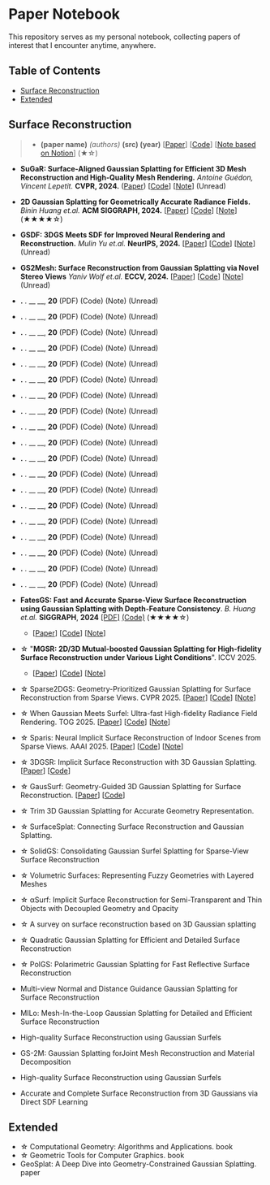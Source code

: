 # Paper Notebook

This repository serves as my personal notebook, collecting papers of interest that I encounter anytime, anywhere.

## Table of Contents

- [Surface Reconstruction](#Surface-Reconstruction)
- [Extended](#Extended)


## Surface Reconstruction
>- __(paper name)__ _(authors)_ __(src) (year)__ [[Paper]()] [[Code]()] [[Note based on Notion]()] (★☆)

- __SuGaR: Surface-Aligned Gaussian Splatting for Efficient 3D Mesh Reconstruction and High-Quality Mesh Rendering.__ _Antoine Guédon, Vincent Lepetit._ __CVPR, 2024.__ ([Paper](https://arxiv.org/pdf/2311.12775)) [[Code](https://github.com/Anttwo/SuGaR)] [[Note]()] (Unread)

- __2D Gaussian Splatting for Geometrically Accurate Radiance Fields.__ _Binin Huang et.al._  __ACM SIGGRAPH, 2024.__ [[Paper](https://arxiv.org/pdf/2403.17888)] [[Code](https://github.com/hbb1/2d-gaussian-splatting)] [[Note]()] (★★★★☆)

- __GSDF: 3DGS Meets SDF for Improved Neural Rendering and Reconstruction.__ _Mulin Yu et.al._  __NeurIPS, 2024.__ [[Paper](https://arxiv.org/pdf/2403.16964)] [[Code](https://github.com/city-super/GSDF)] [[Note]()] (Unread)

- __GS2Mesh: Surface Reconstruction from Gaussian Splatting via Novel Stereo Views__ _Yaniv Wolf et.al._ __ECCV, 2024.__ [[Paper](https://arxiv.org/pdf/2404.01810)] [[Code](https://github.com/yanivw12/gs2mesh/tree/main)] [[Note]()] (Unread)

- __.__ _._ __ __, __20__ (PDF) (Code) (Note) (Unread)

- __.__ _._ __ __, __20__ (PDF) (Code) (Note) (Unread)

- __.__ _._ __ __, __20__ (PDF) (Code) (Note) (Unread)

- __.__ _._ __ __, __20__ (PDF) (Code) (Note) (Unread)

- __.__ _._ __ __, __20__ (PDF) (Code) (Note) (Unread)

- __.__ _._ __ __, __20__ (PDF) (Code) (Note) (Unread)

- __.__ _._ __ __, __20__ (PDF) (Code) (Note) (Unread)

- __.__ _._ __ __, __20__ (PDF) (Code) (Note) (Unread)

- __.__ _._ __ __, __20__ (PDF) (Code) (Note) (Unread)

- __.__ _._ __ __, __20__ (PDF) (Code) (Note) (Unread)

- __.__ _._ __ __, __20__ (PDF) (Code) (Note) (Unread)

- __.__ _._ __ __, __20__ (PDF) (Code) (Note) (Unread)

- __.__ _._ __ __, __20__ (PDF) (Code) (Note) (Unread)

- __.__ _._ __ __, __20__ (PDF) (Code) (Note) (Unread)

- __.__ _._ __ __, __20__ (PDF) (Code) (Note) (Unread)

- __.__ _._ __ __, __20__ (PDF) (Code) (Note) (Unread)

- __.__ _._ __ __, __20__ (PDF) (Code) (Note) (Unread)

- __.__ _._ __ __, __20__ (PDF) (Code) (Note) (Unread)

- __.__ _._ __ __, __20__ (PDF) (Code) (Note) (Unread)



- __FatesGS: Fast and Accurate Sparse-View Surface Reconstruction using Gaussian Splatting with Depth-Feature Consistency__. _B. Huang et.al._  __SIGGRAPH__, __2024__ [[PDF]](https://arxiv.org/pdf/2403.17888) [(Code)](https://github.com/hbb1/2d-gaussian-splatting) (★★★★☆)
  - [[Paper](https://arxiv.org/pdf/2501.04628)] [[Code](https://github.com/yulunwu0108/FatesGS)] [[Note]()]  
- ☆ "__MGSR: 2D/3D Mutual-boosted Gaussian Splatting for High-fidelity Surface Reconstruction under Various Light Conditions__". ICCV 2025.
  - [[Paper](https://arxiv.org/pdf/2503.05182)] [[Code](https://github.com/TsingyuanChou/MGSR)]  [[Note]()]  
- ☆ Sparse2DGS: Geometry-Prioritized Gaussian Splatting for Surface Reconstruction from Sparse Views. CVPR 2025. [[Paper](https://arxiv.org/pdf/2504.20378)] [[Code](https://github.com/Wuuu3511/Sparse2DGS)] [[Note]()]  
- ☆ When Gaussian Meets Surfel: Ultra-fast High-fidelity Radiance Field Rendering. TOG 2025. [[Paper](https://arxiv.org/pdf/2504.17545)] [[Code]()] [[Note]()]  
- ☆ Sparis: Neural Implicit Surface Reconstruction of Indoor Scenes from Sparse Views. AAAI 2025. [[Paper](https://arxiv.org/pdf/2501.01196)] [[Code](https://github.com/yulunwu0108/Sparis)] [[Note]()]  
- ☆ 3DGSR: Implicit Surface Reconstruction with 3D Gaussian Splatting. [[Paper](https://dl.acm.org/doi/pdf/10.1145/3687952)] [[Code]()]
- ☆ GausSurf: Geometry-Guided 3D Gaussian Splatting for Surface Reconstruction. [[Paper]()] [[Code](https://github.com/jiepengwang/GausSurf)]
- ☆ Trim 3D Gaussian Splatting for Accurate Geometry Representation.
- ☆ SurfaceSplat: Connecting Surface Reconstruction and Gaussian Splatting.
- ☆ SolidGS: Consolidating Gaussian Surfel Splatting for Sparse-View Surface Reconstruction
- ☆ Volumetric Surfaces: Representing Fuzzy Geometries with Layered Meshes
- ☆ αSurf: Implicit Surface Reconstruction for Semi-Transparent and Thin Objects with Decoupled Geometry and Opacity
- ☆ A survey on surface reconstruction based on 3D Gaussian splatting
- ☆ Quadratic Gaussian Splatting for Efficient and Detailed Surface Reconstruction
- ☆ PolGS: Polarimetric Gaussian Splatting for Fast Reflective Surface Reconstruction
- Multi-view Normal and Distance Guidance Gaussian Splatting for Surface Reconstruction
- MILo: Mesh-In-the-Loop Gaussian Splatting for Detailed and Efficient Surface Reconstruction
- High-quality Surface Reconstruction using Gaussian Surfels
- GS-2M: Gaussian Splatting forJoint Mesh Reconstruction and Material Decomposition
- High-quality Surface Reconstruction using Gaussian Surfels
- Accurate and Complete Surface Reconstruction from 3D Gaussians via Direct SDF Learning



## Extended
  
- ☆ Computational Geometry: Algorithms and Applications. book 
- ☆ Geometric Tools for Computer Graphics. book
- GeoSplat: A Deep Dive into Geometry-Constrained Gaussian Splatting. paper

